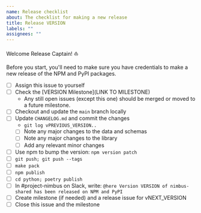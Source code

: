 ```yaml
---
name: Release checklist
about: The checklist for making a new release
title: Release VERSION
labels: ""
assignees: ""
---
```


Welcome Release Captain! ⛵️

Before you start, you'll need to make sure you have credentials to make a new release of the NPM and
PyPI packages.

- [ ] Assign this issue to yourself
- [ ] Check the [VERSION Milestone](LINK TO MILESTONE)
  - Any still open issues (except this one) should be merged or moved to a future milestone.
- [ ] Checkout and update the `main` branch locally
- [ ] Update `CHANGELOG.md` and commit the changes
  - `git log vPREVIOUS_VERSION..`
  - [ ] Note any major changes to the data and schemas
  - [ ] Note any major changes to the library
  - [ ] Add any relevant minor changes
- [ ] Use npm to bump the version: `npm version patch`
- [ ] `git push; git push --tags`
- [ ] `make pack`
- [ ] `npm publish`
- [ ] `cd python; poetry publish`
- [ ] In #project-nimbus on Slack, write:
      `@here Version VERSION of nimbus-shared has been released on NPM and PyPI`
- [ ] Create milestone (if needed) and a release issue for vNEXT_VERSION
- [ ] Close this issue and the milestone
